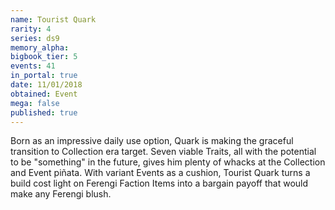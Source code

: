 ```yaml
---
name: Tourist Quark
rarity: 4
series: ds9
memory_alpha:
bigbook_tier: 5
events: 41
in_portal: true
date: 11/01/2018
obtained: Event
mega: false
published: true
---
```


Born as an impressive daily use option, Quark is making the graceful transition to Collection era target. Seven viable Traits, all with the potential to be "something" in the future, gives him plenty of whacks at the Collection and Event piñata. With variant Events as a cushion, Tourist Quark turns a build cost light on Ferengi Faction Items into a bargain payoff that would make any Ferengi blush.
